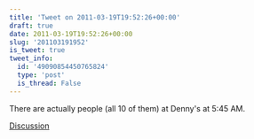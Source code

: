 ```yaml
---
title: 'Tweet on 2011-03-19T19:52:26+00:00'
draft: true
date: 2011-03-19T19:52:26+00:00
slug: '201103191952'
is_tweet: true
tweet_info:
  id: '49090854450765824'
  type: 'post'
  is_thread: False
---
```




There are actually people (all 10 of them) at Denny's at 5:45 AM.

[Discussion](https://x.com/sytelus/status/49090854450765824)

